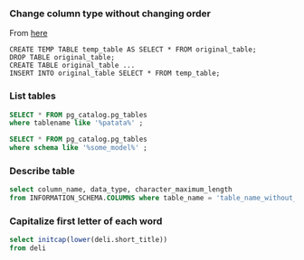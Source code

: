 ### Change column type without changing order
From [here](https://stackoverflow.com/a/36718450/2769307)
```
CREATE TEMP TABLE temp_table AS SELECT * FROM original_table;
DROP TABLE original_table;
CREATE TABLE original_table ...
INSERT INTO original_table SELECT * FROM temp_table;
```

### List tables
```sql
SELECT * FROM pg_catalog.pg_tables
where tablename like '%patata%' ;
```

```sql
SELECT * FROM pg_catalog.pg_tables
where schema like '%some_model%' ;
```

### Describe table
```sql
select column_name, data_type, character_maximum_length
from INFORMATION_SCHEMA.COLUMNS where table_name = 'table_name_without_schema'
```

### Capitalize first letter of each word
```sql
select initcap(lower(deli.short_title))
from deli
```
